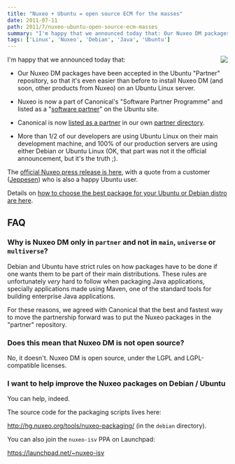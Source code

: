 ```yaml
---
title: "Nuxeo + Ubuntu = open source ECM for the masses"
date: 2011-07-11
path: 2011/7/nuxeo-ubuntu-open-source-ecm-masses
summary: "I'm happy that we announced today that: Our Nuxeo DM packages have been accepted in the Ubuntu \"Partner\" repository, so that it's even easier than before to install Nuxeo DM (and soon, other products from Nuxeo) on an Ubuntu Linux server."
tags: ['Linux', 'Nuxeo', 'Debian', 'Java', 'Ubuntu']
---
```


<img style="float: right; margin-left: 5px;" src="/images/6a010536291c30970b014e89c21699970d-150wi.png" />
I'm happy that we announced today that:</p>

<ul>

<li><p>Our Nuxeo DM packages have been accepted in the Ubuntu "Partner" repository, so that it's even easier than before to install Nuxeo DM (and soon, other products from Nuxeo) on an Ubuntu Linux server.</p></li>

<li><p>Nuxeo is now a part of Canonical's "Software Partner Programme" and listed as a "<a href="http://webapps.ubuntu.com/partners/software/">software partner</a>" on the Ubuntu site.</p></li>

<li><p>Canonical is now <a href="http://www.nuxeo.com/en/partners/partner-directory/canonical">listed as a partner</a> in our own <a href="http://www.nuxeo.com/en/partners/partner-directory/">partner directory</a>.</p></li>

<li><p>More than 1/2 of our developers are using Ubuntu Linux on their main development machine, and 100% of our production servers are using either Debian or Ubuntu Linux (OK, that part was not it the official announcement, but it's the truth ;).</p></li>

</ul>

<!-- more -->

<p>The <a href="http://www.nuxeo.com/en/about/news/nuxeo-releases-new-open-source-ecm-packages-for-ubuntu-server">official Nuxeo press release is here</a>, with a quote from a customer (<a href="http://blogs.nuxeo.com/marketing/2010/11/case-study-remote-delivery-of-content-by-jeppesen-a-boeing-subsidiary.html">Jeppesen</a>) who is also a happy Ubuntu user.</p>

<p>Details on <a href="https://doc.nuxeo.com/display/KB/Configuring+Nuxeo+Debian+or+Ubuntu+repositories">how to choose the best package for your Ubuntu or Debian distro are here</a>.</p>

<h2>FAQ</h2>



<h3>Why is Nuxeo DM only in <code>partner</code> and not in <code>main</code>, <code>universe</code> or <code>multiverse</code>?</h3>



<p>Debian and Ubuntu have strict rules on how packages have to be done if one wants them to be part of their main distributions. These rules are unfortunately <em>very</em> hard to follow when packaging Java applications, specially applications made using Maven, one of the standard tools for building enterprise Java applications. </p>



<p>For these reasons, we agreed with Canonical that the best and fastest way to move the partnership forward was to put the Nuxeo packages in the "partner" repository.</p>



<h3>Does this mean that Nuxeo DM is not open source?</h3>



<p>No, it doesn't. Nuxeo DM is open source, under the LGPL and LGPL-compatible licenses.</p>



<h3>I want to help improve the Nuxeo packages on Debian / Ubuntu</h3>



<p>You can help, indeed.</p>



<p>The source code for the packaging scripts lives here:

<a href="http://hg.nuxeo.org/tools/nuxeo-packaging/">http://hg.nuxeo.org/tools/nuxeo-packaging/</a> (in the <code>debian</code> directory).</p>



<p>You can also join the <code>nuxeo-isv</code> PPA on Launchpad: 

<a href="https://launchpad.net/~nuxeo-isv">https://launchpad.net/~nuxeo-isv</a></p>

